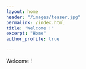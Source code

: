 ```yaml
---
layout: home
header: "/images/teaser.jpg"
permalink: /index.html
title: "Welcome !"
excerpt: "Home"
author_profile: true

---
```



Welcome !
